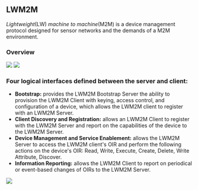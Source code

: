 ## LWM2M
_Lightweight_(LW) _machine to machine_(M2M) is a device management protocol designed for sensor networks and the demands of a M2M environment.

### Overview

<img src="https://docs.devicewise.com/Content/Resources/Images/26804851_462x371.png"/>


<img src="https://www.researchgate.net/profile/Vishwas_Lakkundi/publication/281524900/figure/fig2/AS:284582768332800@1444861227062/LWM2M-interfaces-and-workflow.png" />

### Four logical interfaces defined between the server and client:
* **Bootstrap:** provides the LWM2M Bootstrap Server the ability to provision the LWM2M Client with keying, access control, and configuration of a device, which allows the LWM2M client to register with an LWM2M Server.
* **Client Discovery and Registration:** allows an LWM2M Client to register with the LWM2M Server and report on the capabilities of the device to the LWM2M Server.
* **Device Management and Service Enablement:** allows the LWM2M Server to access the LWM2M client's OIR and perform the following actions on the device's OIR: Read, Write, Execute, Create, Delete, Write Attribute, Discover.
* **Information Reporting:** allows the LWM2M Client to report on periodical or event-based changes of OIRs to the LWM2M Server.
<img src="https://www.thaumatec.com/wp-content/uploads/2018/05/lwm2m-1024x768.png"/>
